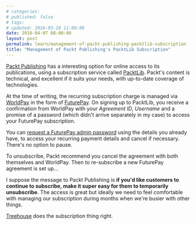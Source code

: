 ```yaml
---
# categories: 
# published: false
# tags: 
# updated: 2016-03-28 11:00:00
date: 2016-04-07 08:00:00
layout: post
permalink: learn/management-of-packt-publishing-packtlib-subscription
title: "Management of Packt Publishing's PacktLib Subscription"
---
```

[Packt Publishing](https://www.packtpub.com/) has a interesting option for online access to its publications, using a subscription service called [PacktLib](https://www.packtpub.com/packtlib).  Packt's content is technical, and excellent if it suits your needs, with up-to-date coverage of technologies.

At the time of writing, the recurring subscription charge is managed via [WorldPay](http://www.worldpay.com/) in the form of [FuturePay](http://support.worldpay.com/support/shopper/kb/shoppermanagementsystem/sms1200.html#recurring).  On signing up to PacktLib, you receive a confirmation from WorldPay with your *Agreement ID*, *Username* and a promise of a password (which didn't arrive separately in my case) to access your FuturePay subscription.

You can [request a FuturePay admin password](https://futurepay.worldpay.com/fp/jsp/common/login_shopper.jsp) using the details you already have, to access your recurring payment details and cancel if necessary.  There's no option to pause.  

To unsubscribe, Packt recommend you cancel the agreement with both themselves and WorldPay.  Then to re-subscribe a new FuturePay agreement is set up... 

I suppose the message to Packt Publishing is **if you'd like customers to continue to subscribe, make it super easy for them to temporarily unsubscribe**. The access is great but ideally we need to feel comfortable with managing our subscription during months when we're busier with other things.

[Treehouse](https://teamtreehouse.com/support) does the subscription thing right.
